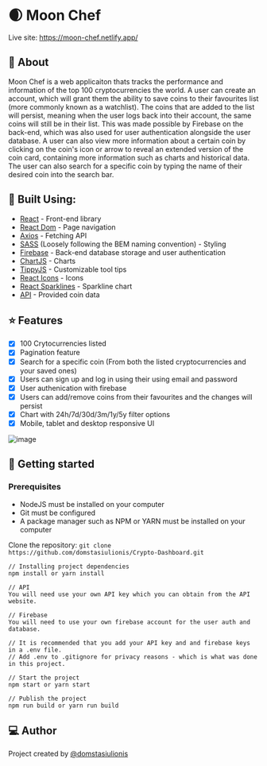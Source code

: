 # :waxing_crescent_moon: Moon Chef
Live site: https://moon-chef.netlify.app/

## :receipt: About
Moon Chef is a web applicaiton thats tracks the performance and information of the top 100 cryptocurrencies the world. A user can create an account, which will grant them the ability to save coins to their favourites list (more commonly known as a watchlist). The coins that are added to the list will persist, meaning when the user logs back into their account, the same coins will still be in their list. This was made possible by Firebase on the back-end, which was also used for user authentication alongside the user database. A user can also view more information about a certain coin by clicking on the coin's icon or arrow to reveal an extended version of the coin card, containing more information such as charts and historical data. The user can also search for a specific coin by typing the name of their desired coin into the search bar. 

## :hammer: Built Using:
* [React](https://reactjs.org/) - Front-end library
* [React Dom](https://reactjs.org/docs/react-dom.html) - Page navigation
* [Axios](https://www.npmjs.com/package/axios) - Fetching API
* [SASS](https://sass-lang.com/) (Loosely following the BEM naming convention) - Styling
* [Firebase](https://firebase.google.com/) - Back-end database storage and user authentication
* [ChartJS](https://www.chartjs.org/) - Charts
* [TippyJS](https://atomiks.github.io/tippyjs/) - Customizable tool tips
* [React Icons](https://react-icons.github.io/react-icons/) - Icons
* [React Sparklines](https://www.npmjs.com/package/react-sparklines) - Sparkline chart
* [API](https://rapidapi.com/Coinranking/api/coinranking1/) - Provided coin data

## :star: Features
- [x] 100 Crytocurrencies listed
- [x] Pagination feature
- [x] Search for a specific coin (From both the listed cryptocurrencies and your saved ones)
- [x] Users can sign up and log in using their using email and password
- [x] User authenication with firebase
- [x] Users can add/remove coins from their favourites and the changes will persist
- [x] Chart with 24h/7d/30d/3m/1y/5y filter options
- [x] Mobile, tablet and desktop responsive UI

![image](https://user-images.githubusercontent.com/44949034/199572543-e9922436-1cc8-415f-96fd-ea20256d02dc.png)

## :rocket: Getting started
### Prerequisites
* NodeJS must be installed on your computer
* Git must be configured
* A package manager such as NPM or YARN must be installed on your computer

Clone the repository:
```git clone https://github.com/domstasiulionis/Crypto-Dashboard.git```

```
// Installing project dependencies
npm install or yarn install

// API
You will need use your own API key which you can obtain from the API website.

// Firebase
You will need to use your own firebase account for the user auth and database.

// It is recommended that you add your API key and and firebase keys in a .env file.
// Add .env to .gitignore for privacy reasons - which is what was done in this project.

// Start the project
npm start or yarn start

// Publish the project
npm run build or yarn run build
```
## :computer: Author
Project created by [@domstasiulionis](https://github.com/domstasiulionis)
